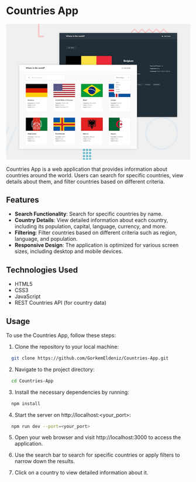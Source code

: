 # Countries App

![Design preview for the REST Countries API with color theme switcher coding challenge](./design/desktop-preview.jpg)

Countries App is a web application that provides information about countries around the world. Users can search for specific countries, view details about them, and filter countries based on different criteria.

## Features

- **Search Functionality**: Search for specific countries by name.
- **Country Details**: View detailed information about each country, including its population, capital, language, currency, and more.
- **Filtering**: Filter countries based on different criteria such as region, language, and population.
- **Responsive Design**: The application is optimized for various screen sizes, including desktop and mobile devices.

## Technologies Used

- HTML5
- CSS3
- JavaScript
- REST Countries API (for country data)

## Usage

To use the Countries App, follow these steps:

1. Clone the repository to your local machine:

```bash
  git clone https://github.com/GorkemEldeniz/Countries-App.git
```

2. Navigate to the project directory:

```bash
  cd Countries-App
```

3. Install the necessary dependencies by running:

```bash
  npm install
```

4. Start the server on http://localhost:<your_port>:

```bash
  npm run dev --port=<your_port>
```

5. Open your web browser and visit http://localhost:3000 to access the application.

6. Use the search bar to search for specific countries or apply filters to narrow down the results.

7. Click on a country to view detailed information about it.
